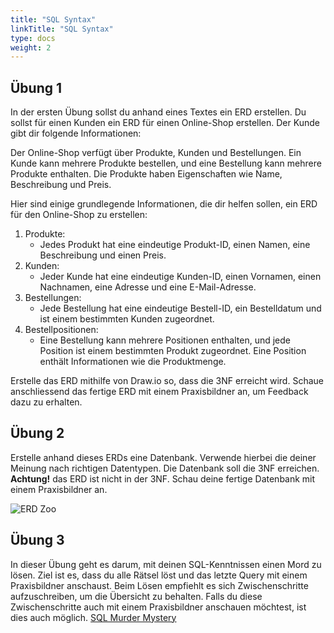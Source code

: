 ```yaml
---
title: "SQL Syntax"
linkTitle: "SQL Syntax"
type: docs
weight: 2
---
```


## Übung 1

In der ersten Übung sollst du anhand eines Textes ein ERD erstellen.
Du sollst für einen Kunden ein ERD für einen Online-Shop erstellen. Der Kunde gibt dir folgende Informationen:

Der Online-Shop verfügt über Produkte, Kunden und Bestellungen. Ein Kunde kann mehrere Produkte bestellen,
und eine Bestellung kann mehrere Produkte enthalten. Die Produkte haben Eigenschaften wie Name, Beschreibung und Preis.

Hier sind einige grundlegende Informationen, die dir helfen sollen, ein ERD für den Online-Shop zu erstellen:

1. Produkte:
   - Jedes Produkt hat eine eindeutige Produkt-ID, einen Namen, eine Beschreibung und einen Preis.
2. Kunden:
   - Jeder Kunde hat eine eindeutige Kunden-ID, einen Vornamen, einen Nachnamen, eine Adresse und eine E-Mail-Adresse.
3. Bestellungen:
   - Jede Bestellung hat eine eindeutige Bestell-ID, ein Bestelldatum und ist einem bestimmten Kunden zugeordnet.
4. Bestellpositionen:
   - Eine Bestellung kann mehrere Positionen enthalten, und jede Position ist einem bestimmten Produkt zugeordnet.
     Eine Position enthält Informationen wie die Produktmenge.

Erstelle das ERD mithilfe von Draw.io so, dass die 3NF erreicht wird. Schaue anschliessend das fertige ERD mit einem
Praxisbildner an, um Feedback dazu zu erhalten.

## Übung 2

Erstelle anhand dieses ERDs eine Datenbank. Verwende hierbei die deiner Meinung nach richtigen Datentypen. Die Datenbank
soll die 3NF erreichen. **Achtung!** das ERD ist nicht in der 3NF. Schau deine fertige Datenbank mit einem Praxisbildner an.

![ERD Zoo](../images/Zoo-ERD.png)

## Übung 3

In dieser Übung geht es darum, mit deinen SQL-Kenntnissen einen Mord zu lösen. Ziel ist es, dass du alle Rätsel löst und
das letzte Query mit einem Praxisbildner anschaust. Beim Lösen empfiehlt es sich Zwischenschritte aufzuschreiben, um die
Übersicht zu behalten. Falls du diese Zwischenschritte auch mit einem Praxisbildner anschauen möchtest, ist dies auch möglich.
[SQL Murder Mystery](https://mystery.knightlab.com/)
